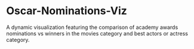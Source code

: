 # Oscar-Nominations-Viz
A dynamic visualization featuring the comparison of academy awards nominations vs winners in the movies category and best actors or actress category.
